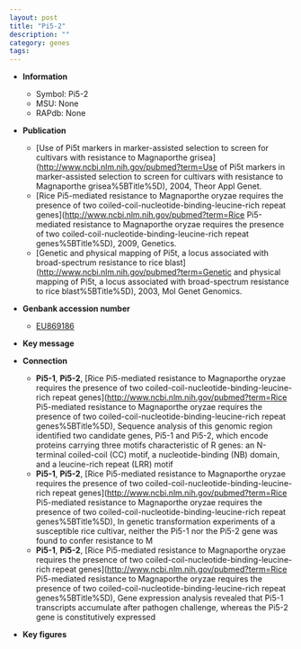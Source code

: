 ```yaml
---
layout: post
title: "Pi5-2"
description: ""
category: genes
tags: 
---
```


* **Information**  
    + Symbol: Pi5-2  
    + MSU: None  
    + RAPdb: None  

* **Publication**  
    + [Use of Pi5t markers in marker-assisted selection to screen for cultivars with resistance to Magnaporthe grisea](http://www.ncbi.nlm.nih.gov/pubmed?term=Use of Pi5t markers in marker-assisted selection to screen for cultivars with resistance to Magnaporthe grisea%5BTitle%5D), 2004, Theor Appl Genet.
    + [Rice Pi5-mediated resistance to Magnaporthe oryzae requires the presence of two coiled-coil-nucleotide-binding-leucine-rich repeat genes](http://www.ncbi.nlm.nih.gov/pubmed?term=Rice Pi5-mediated resistance to Magnaporthe oryzae requires the presence of two coiled-coil-nucleotide-binding-leucine-rich repeat genes%5BTitle%5D), 2009, Genetics.
    + [Genetic and physical mapping of Pi5t, a locus associated with broad-spectrum resistance to rice blast](http://www.ncbi.nlm.nih.gov/pubmed?term=Genetic and physical mapping of Pi5t, a locus associated with broad-spectrum resistance to rice blast%5BTitle%5D), 2003, Mol Genet Genomics.

* **Genbank accession number**  
    + [EU869186](http://www.ncbi.nlm.nih.gov/nuccore/EU869186)

* **Key message**  

* **Connection**  
    + __Pi5-1__, __Pi5-2__, [Rice Pi5-mediated resistance to Magnaporthe oryzae requires the presence of two coiled-coil-nucleotide-binding-leucine-rich repeat genes](http://www.ncbi.nlm.nih.gov/pubmed?term=Rice Pi5-mediated resistance to Magnaporthe oryzae requires the presence of two coiled-coil-nucleotide-binding-leucine-rich repeat genes%5BTitle%5D), Sequence analysis of this genomic region identified two candidate genes, Pi5-1 and Pi5-2, which encode proteins carrying three motifs characteristic of R genes: an N-terminal coiled-coil (CC) motif, a nucleotide-binding (NB) domain, and a leucine-rich repeat (LRR) motif
    + __Pi5-1__, __Pi5-2__, [Rice Pi5-mediated resistance to Magnaporthe oryzae requires the presence of two coiled-coil-nucleotide-binding-leucine-rich repeat genes](http://www.ncbi.nlm.nih.gov/pubmed?term=Rice Pi5-mediated resistance to Magnaporthe oryzae requires the presence of two coiled-coil-nucleotide-binding-leucine-rich repeat genes%5BTitle%5D), In genetic transformation experiments of a susceptible rice cultivar, neither the Pi5-1 nor the Pi5-2 gene was found to confer resistance to M
    + __Pi5-1__, __Pi5-2__, [Rice Pi5-mediated resistance to Magnaporthe oryzae requires the presence of two coiled-coil-nucleotide-binding-leucine-rich repeat genes](http://www.ncbi.nlm.nih.gov/pubmed?term=Rice Pi5-mediated resistance to Magnaporthe oryzae requires the presence of two coiled-coil-nucleotide-binding-leucine-rich repeat genes%5BTitle%5D), Gene expression analysis revealed that Pi5-1 transcripts accumulate after pathogen challenge, whereas the Pi5-2 gene is constitutively expressed

* **Key figures**  


